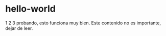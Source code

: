 # hello-world


1 2 3 probando, esto funciona muy bien. 
Este contenido no es importante, dejar de leer.

